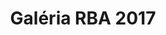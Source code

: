 ---
layout: post
title: Galéria RBA 2017
categories: gallery
link: https://goo.gl/photos/zLckqJvfMvJRFsEj9
front_img: https://lh3.googleusercontent.com/D9azGazlLwYQCH4oRrYqgxiCt5UZVtRpdOqogvQ060xIJnQA2wdorYO8XR-yl0vYZds-_bCWSmzYM6hlvWmT7LmBc0YpyqO_JS76abv6mG3MOb_8SCTW6772kXLwcisdgt5nl3Mr0wrNwWz0nELhs4MNQvw_LSMNlqYFpYctmXicQS2_7tsXakO8L9CN-hFubTyx1F_6Wz9J36dTIyVjKPC5dQ4jpYUHItSd1oXLmhGztVfWcq7pYCqHh9yvASPDOslC23S_V2hTpW0c5dbcWUw9sX3IaGKyMYej2JtglTZ4ug9GhVwPewZ5zmQof51e4Zf6kidkVJ26TBiIvdJOZdQ2awaCEDEjGwHnQSTj7Iwqx0Ps9PZStPvAHuESiGwgZexAAKloLaxixRXP_N-YII_u3DhyymeoYvdViwYwuX-SGFxjzGzd5QlmSut0Q0kFJ3HA90NGdGhO6016u3RNSozHzgGwkvyJNE9T0sejwnBnyrsEJ-5-iZtr8gdsTxfSZxK9H_EzWm-L9G8MTC5UTv3jh8eR_fk0TWYawOFUO6g5Yty-jIqU2vUDpHJ2i-vzrYjuP7XFgUHavYrg7YbwxSK8o1G5PSlHkMbqvfC8KeRplyQyd0jtH4mbRWXxToZ8Hs3lMC8hqQ1HJ8-aYdHcSTUe9GxKU5qJrksFHYInyu3xLEb8AhDPMs-iWS0CE6drWsEfIDwb17g-bzA2Hw=w1787-h962-no
---